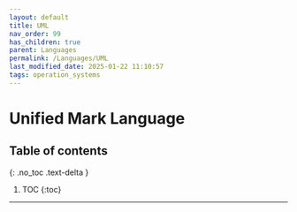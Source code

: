 ```yaml
---
layout: default
title: UML
nav_order: 99
has_children: true
parent: Languages
permalink: /Languages/UML
last_modified_date: 2025-01-22 11:10:57
tags: operation_systems
---
```


# Unified Mark Language

## Table of contents

{: .no_toc .text-delta }

1. TOC
{:toc}

---
